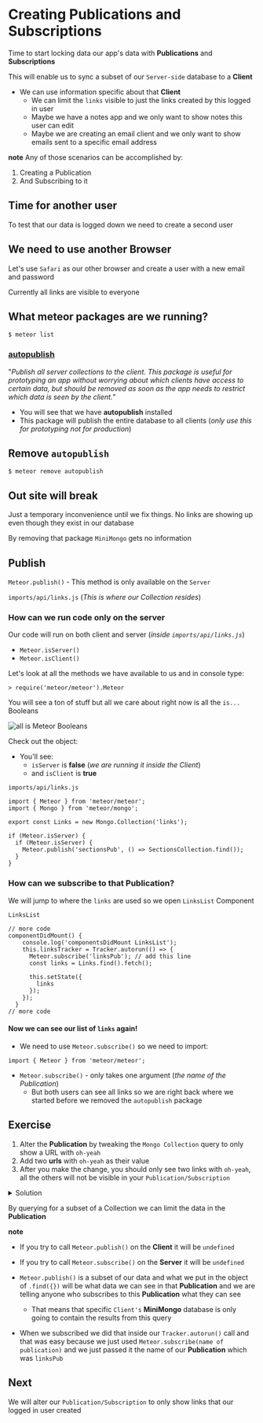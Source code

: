 # Creating Publications and Subscriptions
Time to start locking data our app's data with **Publications** and **Subscriptions**

This will enable us to sync a subset of our `Server-side` database to a **Client**

* We can use information specific about that **Client**
    - We can limit the `links` visible to just the links created by this logged in user
    - Maybe we have a notes app and we only want to show notes this user can edit
    - Maybe we are creating an email client and we only want to show emails sent to a specific email address

**note** Any of those scenarios can be accomplished by:

1.  Creating a Publication
2.  And Subscribing to it

## Time for another user
To test that our data is logged down we need to create a second user

## We need to use another Browser
Let's use `Safari` as our other browser and create a user with a new email and password

Currently all links are visible to everyone

## What meteor packages are we running?
`$ meteor list`

### [autopublish](https://atmospherejs.com/meteor/autopublish)
"_Publish all server collections to the client. This package is useful for prototyping an app without worrying about which clients have access to certain data, but should be removed as soon as the app needs to restrict which data is seen by the client._"

* You will see that we have **autopublish** installed
* This package will publish the entire database to all clients (_only use this for prototyping not for production_)

## Remove `autopublish`
`$ meteor remove autopublish`

## Out site will break
Just a temporary inconvenience until we fix things. No links are showing up even though they exist in our database

By removing that package `MiniMongo` gets no information

## Publish
`Meteor.publish()` - This method is only available on the `Server`

`imports/api/links.js` (_This is where our Collection resides_)

### How can we run code only on the server
Our code will run on both client and server (_inside `imports/api/links.js`_)

* `Meteor.isServer()`
* `Meteor.isClient()`

Let's look at all the methods we have available to us and in console type:

`> require('meteor/meteor').Meteor`

You will see a ton of stuff but all we care about right now is all the `is...` Booleans

![all is Meteor Booleans](https://i.imgur.com/u15ieTI.png)

Check out the object:

* You'll see:
  - `isServer` is **false** (_we are running it inside the Client_)
  - and `isClient` is **true**

`imports/api/links.js`

```
import { Meteor } from 'meteor/meteor';
import { Mongo } from 'meteor/mongo';

export const Links = new Mongo.Collection('links');

if (Meteor.isServer) {
  if (Meteor.isServer) {
    Meteor.publish('sectionsPub', () => SectionsCollection.find());
  }
}
```

### How can we subscribe to that Publication?
We will jump to where the `links` are used so we open `LinksList` Component

`LinksList`

```
// more code
componentDidMount() {
    console.log('componentsDidMount LinksList');
    this.linksTracker = Tracker.autorun(() => {
      Meteor.subscribe('linksPub'); // add this line
      const links = Links.find().fetch();

      this.setState({
        links
      });
    });
  }
// more code
```

#### Now we can see our list of `links` again!

* We need to use `Meteor.subscribe()` so we need to import:

`import { Meteor } from 'meteor/meteor';`

* `Meteor.subscribe()` - only takes one argument (_the name of the Publication_)
  - But both users can see all links so we are right back where we started before we removed the `autopublish` package

## Exercise
1. Alter the **Publication** by tweaking the `Mongo Collection` query to only show a URL with `oh-yeah`
2. Add two **urls** with `oh-yeah` as their value
3. After you make the change, you should only see two links with `oh-yeah`, all the others will not be visible in your `Publication/Subscription`

<details>
  <summary>Solution</summary>
`imports/api/links.js`

```
import { Meteor } from 'meteor/meteor';
import { Mongo } from 'meteor/mongo';

export const Links = new Mongo.Collection('links');

if (Meteor.isServer) {
  Meteor.publish('linksPub', () => {
      return Links.find({url: 'oh-yeah'});
  });
}
```
</details>

By querying for a subset of a Collection we can limit the data in the **Publication**

**note**

* If you try to call `Meteor.publish()` on the **Client** it will be `undefined`
* If you try to call `Meteor.subscribe()` on the **Server** it will be `undefined`

* `Meteor.publish()` is a subset of our data and what we put in the object of `.find({})` will be what data we can see in that **Publication** and we are telling anyone who subscribes to this **Publication** what they can see
    - That means that specific `Client's` **MiniMongo** database is only going to contain the results from this query
* When we subscribed we did that inside our `Tracker.autorun()` call and that was easy because we just used `Meteor.subscribe(name of publication)` and we just passed it the name of our **Publication** which was `linksPub`

## Next
We will alter our `Publication/Subscription` to only show links that our logged in user created
